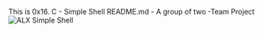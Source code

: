 This is 0x16. C - Simple Shell README.md - A group of two -Team Project
![ALX Simple Shell](https://user-images.githubusercontent.com/114498685/212423760-a44e4c7f-3620-46bc-b95d-850252520746.png)
